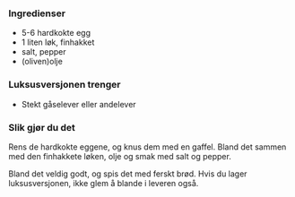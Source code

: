 
### Ingredienser
- 5-6 hardkokte egg
- 1 liten løk, finhakket
- salt, pepper
- (oliven)olje

### Luksusversjonen trenger
- Stekt gåselever eller andelever

### Slik gjør du det
Rens de hardkokte eggene, og knus dem med en gaffel. Bland det sammen med den finhakkete løken, olje og smak med salt og pepper.

 Bland det veldig godt, og spis det med ferskt brød. Hvis du lager luksusversjonen, ikke glem å blande i leveren også.

  